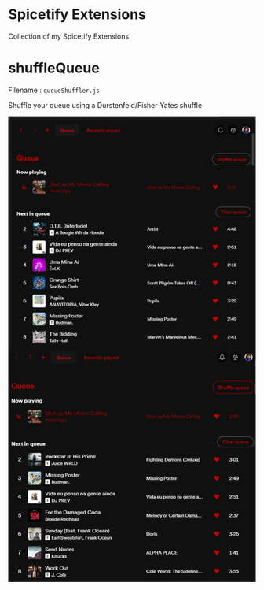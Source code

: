 # Spicetify Extensions
Collection of my Spicetify Extensions

# shuffleQueue
Filename : `queueShuffler.js`

Shuffle your queue using a Durstenfeld/Fisher-Yates shuffle

![Shuffle queue preview](https://raw.githubusercontent.com/podpah/spicetify-extensions/main/queueShuffler/preview.png)
